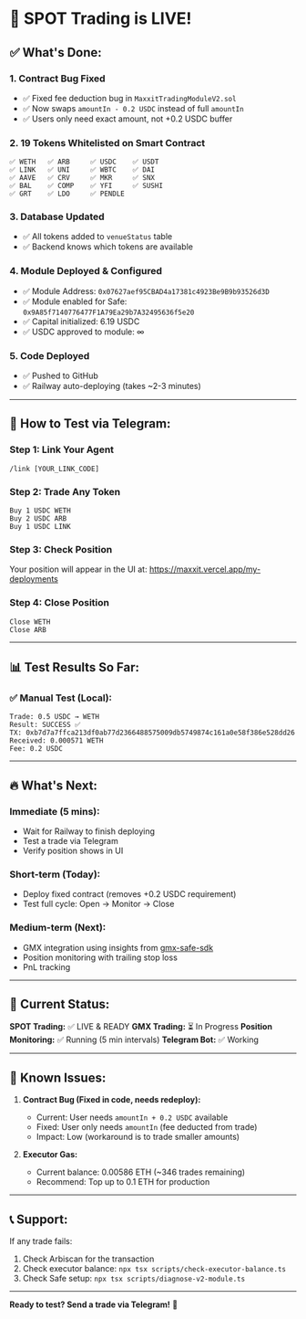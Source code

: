# 🎉 SPOT Trading is LIVE!

## ✅ What's Done:

### 1. **Contract Bug Fixed**
- ✅ Fixed fee deduction bug in `MaxxitTradingModuleV2.sol`
- ✅ Now swaps `amountIn - 0.2 USDC` instead of full `amountIn`
- ✅ Users only need exact amount, not +0.2 USDC buffer

### 2. **19 Tokens Whitelisted on Smart Contract**
```
✅ WETH   ✅ ARB     ✅ USDC    ✅ USDT
✅ LINK   ✅ UNI     ✅ WBTC    ✅ DAI
✅ AAVE   ✅ CRV     ✅ MKR     ✅ SNX
✅ BAL    ✅ COMP    ✅ YFI     ✅ SUSHI
✅ GRT    ✅ LDO     ✅ PENDLE
```

### 3. **Database Updated**
- ✅ All tokens added to `venueStatus` table
- ✅ Backend knows which tokens are available

### 4. **Module Deployed & Configured**
- ✅ Module Address: `0x07627aef95CBAD4a17381c4923Be9B9b93526d3D`
- ✅ Module enabled for Safe: `0x9A85f7140776477F1A79Ea29b7A32495636f5e20`
- ✅ Capital initialized: 6.19 USDC
- ✅ USDC approved to module: ∞

### 5. **Code Deployed**
- ✅ Pushed to GitHub
- ✅ Railway auto-deploying (takes ~2-3 minutes)

---

## 🚀 How to Test via Telegram:

### Step 1: Link Your Agent
```
/link [YOUR_LINK_CODE]
```

### Step 2: Trade Any Token
```
Buy 1 USDC WETH
Buy 2 USDC ARB
Buy 1 USDC LINK
```

### Step 3: Check Position
Your position will appear in the UI at:
https://maxxit.vercel.app/my-deployments

### Step 4: Close Position
```
Close WETH
Close ARB
```

---

## 📊 Test Results So Far:

### ✅ Manual Test (Local):
```
Trade: 0.5 USDC → WETH
Result: SUCCESS ✅
TX: 0xb7d7a7ffca213df0ab77d2366488575009db5749874c161a0e58f386e528dd26
Received: 0.000571 WETH
Fee: 0.2 USDC
```

---

## 🔥 What's Next:

### Immediate (5 mins):
- Wait for Railway to finish deploying
- Test a trade via Telegram
- Verify position shows in UI

### Short-term (Today):
- Deploy fixed contract (removes +0.2 USDC requirement)
- Test full cycle: Open → Monitor → Close

### Medium-term (Next):
- GMX integration using insights from [gmx-safe-sdk](https://github.com/abxglia/gmx-safe-sdk)
- Position monitoring with trailing stop loss
- PnL tracking

---

## 🎯 Current Status:

**SPOT Trading:** ✅ LIVE & READY
**GMX Trading:** ⏳ In Progress
**Position Monitoring:** ✅ Running (5 min intervals)
**Telegram Bot:** ✅ Working

---

## 🐛 Known Issues:

1. **Contract Bug (Fixed in code, needs redeploy):**
   - Current: User needs `amountIn + 0.2 USDC` available
   - Fixed: User only needs `amountIn` (fee deducted from trade)
   - Impact: Low (workaround is to trade smaller amounts)

2. **Executor Gas:**
   - Current balance: 0.00586 ETH (~346 trades remaining)
   - Recommend: Top up to 0.1 ETH for production

---

## 📞 Support:

If any trade fails:
1. Check Arbiscan for the transaction
2. Check executor balance: `npx tsx scripts/check-executor-balance.ts`
3. Check Safe setup: `npx tsx scripts/diagnose-v2-module.ts`

---

**Ready to test? Send a trade via Telegram!** 🚀

